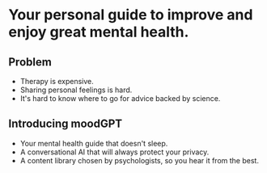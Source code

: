 # Your personal guide to improve and enjoy great mental health.

## Problem

- Therapy is expensive.
- Sharing personal feelings is hard.
- It's hard to know where to go for advice backed by science.

## Introducing moodGPT

- Your mental health guide that doesn't sleep.
- A conversational AI that will always protect your privacy.
- A content library chosen by psychologists, so you hear it from the best.
